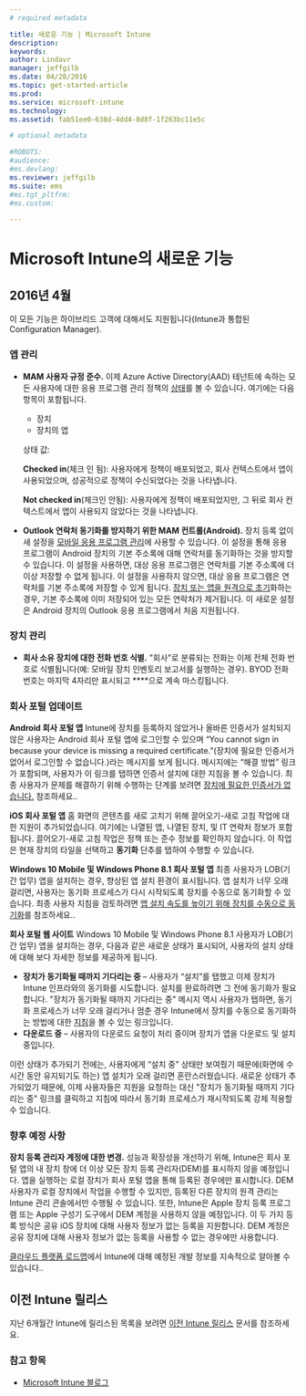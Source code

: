 ```yaml
---
# required metadata

title: 새로운 기능 | Microsoft Intune
description:
keywords:
author: Lindavr
manager: jeffgilb
ms.date: 04/28/2016
ms.topic: get-started-article
ms.prod:
ms.service: microsoft-intune
ms.technology:
ms.assetid: fab51ee0-638d-4dd4-8d8f-1f263bc11e5c

# optional metadata

#ROBOTS:
#audience:
#ms.devlang:
ms.reviewer: jeffgilb
ms.suite: ems
#ms.tgt_pltfrm:
#ms.custom:

---
```


# Microsoft Intune의 새로운 기능

## 2016년 4월
이 모든 기능은 하이브리드 고객에 대해서도 지원됩니다(Intune과 통합된 Configuration Manager).
### 앱 관리
- **MAM 사용자 규정 준수.**
이제 Azure Active Directory(AAD) 테넌트에 속하는 모든 사용자에 대한 응용 프로그램 관리 정책의 [상태](monitor-mobile-app-management-policies-with-Microsoft-Intune.md)를 볼 수 있습니다. 여기에는 다음 항목이 포함됩니다.
   - 장치
   - 장치의 앱

   상태 값:

   **Checked in**(체크 인 됨): 사용자에게 정책이 배포되었고, 회사 컨텍스트에서 앱이 사용되었으며, 성공적으로 정책이 수신되었다는 것을 나타냅니다.

    **Not checked in**(체크인 안됨): 사용자에게 정책이 배포되었지만, 그 뒤로 회사 컨텍스트에서 앱이 사용되지 않았다는 것을 나타냅니다.


- **Outlook 연락처 동기화를 방지하기 위한 MAM 컨트롤(Android).**
장치 등록 없이 새 설정을 [모바일 응용 프로그램 관리](create-and-deploy-mobile-app-management-policies-with-microsoft-intune.md)에 사용할 수 있습니다. 이 설정을 통해 응용 프로그램이 Android 장치의 기본 주소록에 대해 연락처를 동기화하는 것을 방지할 수 있습니다. 이 설정을 사용하면, 대상 응용 프로그램은 연락처를 기본 주소록에 더 이상 저장할 수 없게 됩니다. 이 설정을 사용하지 않으면, 대상 응용 프로그램은 연락처를 기본 주소록에 저장할 수 있게 됩니다. [장치 또는 앱을 원격으로 초기](wipe-managed-company-app-data-with-Microsoft-Intune.md)화하는 경우, 기본 주소록에 이미 저장되어 있는 모든 연락처가 제거됩니다. 이 새로운 설정은 Android 장치의 Outlook 응용 프로그램에서 처음 지원됩니다.

### 장치 관리
- **회사 소유 장치에 대한 전화 번호 식별.** "회사"로 분류되는 전화는 이제 전체 전화 번호로 식별됩니다(예: 모바일 장치 인벤토리 보고서를 실행하는 경우). BYOD 전화 번호는 마지막 4자리만 표시되고 ****으로 계속 마스킹됩니다.


### 회사 포털 업데이트
**Android 회사 포털 앱**
Intune에 장치를 등록하지 않았거나 올바른 인증서가 설치되지 않은 사용자는 Android 회사 포털 앱에 로그인할 수 있으며 “You cannot sign in because your device is missing a required certificate.”(장치에 필요한 인증서가 없어서 로그인할 수 없습니다.)라는 메시지를 보게 됩니다. 메시지에는 “해결 방법” 링크가 포함되며, 사용자가 이 링크를 탭하면 인증서 설치에 대한 지침을 볼 수 있습니다. 최종 사용자가 문제를 해결하기 위해 수행하는 단계를 보려면 [장치에 필요한 인증서가 없습니다.](https://technet.microsoft.com/library/mt502762.aspx#BKMK_andr_cert_missing) 참조하세요..

**iOS 회사 포털 앱**
홈 화면의 콘텐츠를 새로 고치기 위해 끌어오기-새로 고침 작업에 대한 지원이 추가되었습니다. 여기에는 나열된 앱, 나열된 장치, 및 IT 연락처 정보가 포함됩니다. 끌어오기-새로 고침 작업은 정책 또는 준수 정보를 확인하지 않습니다. 이 작업은 현재 장치의 타일을 선택하고 **동기화** 단추를 탭하여 수행할 수 있습니다.

**Windows 10 Mobile 및 Windows Phone 8.1 회사 포털 앱**
최종 사용자가 LOB(기간 업무) 앱을 설치하는 경우, 향상된 앱 설치 환경이 표시됩니다. 앱 설치가 너무 오래 걸리면, 사용자는 동기화 프로세스가 다시 시작되도록 장치를 수동으로 동기화할 수 있습니다. 최종 사용자 지침을 검토하려면 [앱 설치 속도를 높이기 위해 장치를 수동으로 동기화](https://technet.microsoft.com/library/mt427782.aspx#BKMK_win10m_wp81_sync_manually)를 참조하세요..

**회사 포털 웹 사이트**
Windows 10 Mobile 및 Windows Phone 8.1 사용자가 LOB(기간 업무) 앱을 설치하는 경우, 다음과 같은 새로운 상태가 표시되어, 사용자의 설치 상태에 대해 보다 자세한 정보를 제공하게 됩니다.

* **장치가 동기화될 때까지 기다리는 중** – 사용자가 “설치”를 탭했고 이제 장치가 Intune 인프라와의 동기화를 시도합니다. 설치를 완료하려면 그 전에 동기화가 필요합니다. "장치가 동기화될 때까지 기다리는 중" 메시지 역시 사용자가 탭하면, 동기화 프로세스가 너무 오래 걸리거나 멈춘 경우 Intune에서 장치를 수동으로 동기화하는 방법에 대한 [지침](https://technet.microsoft.com/library/mt590895.aspx#BKMK_iwp_sync_manually)을 볼 수 있는 링크입니다.
* **다운로드 중** – 사용자의 다운로드 요청이 처리 중이며 장치가 앱을 다운로드 및 설치 중입니다.

이런 상태가 추가되기 전에는, 사용자에게 “설치 중” 상태만 보여줬기 때문에(화면에 수 시간 동안 유지되기도 하는) 앱 설치가 오래 걸리면 혼란스러웠습니다. 새로운 상태가 추가되었기 때문에, 이제 사용자들은 지원을 요청하는 대신 "장치가 동기화될 때까지 기다리는 중" 링크를 클릭하고 지침에 따라서 동기화 프로세스가 재시작되도록 강제 적용할 수 있습니다.

### 향후 예정 사항

**장치 등록 관리자 계정에 대한 변경.** 성능과 확장성을 개선하기 위해, Intune은 회사 포털 앱의 내 장치 창에 더 이상 모든 장치 등록 관리자(DEM)를 표시하지 않을 예정입니다. 앱을 실행하는 로컬 장치가 회사 포털 앱을 통해 등록된 경우에만 표시합니다. DEM 사용자가 로컬 장치에서 작업을 수행할 수 있지만, 등록된 다른 장치의 원격 관리는 Intune 관리 콘솔에서만 수행될 수 있습니다.  또한, Intune은 Apple 장치 등록 프로그램 또는 Apple 구성기 도구에서 DEM 계정을 사용하지 않을 예정입니다. 이 두 가지 등록 방식은 공유 iOS 장치에 대해 사용자 정보가 없는 등록을 지원합니다.  DEM 계정은 공유 장치에 대해 사용자 정보가 없는 등록을 사용할 수 없는 경우에만 사용합니다.

[클라우드 플랫폼 로드맵](http://www.microsoft.com/en-us/server-cloud/roadmap/Indevelopment.aspx?TabIndex=0&dropValue=Intune)에서 Intune에 대해 예정된 개발 정보를 지속적으로 알아볼 수 있습니다..


## 이전 Intune 릴리스
지난 6개월간 Intune에 릴리스된 목록을 보려면 [이전 Intune 릴리스](previous-intune-releases.md) 문서를 참조하세요.



### 참고 항목
* [Microsoft Intune 블로그](http://go.microsoft.com/fwlink/?LinkID=273882)


<!--HONumber=May16_HO1-->



